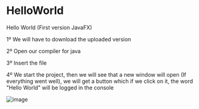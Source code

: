 # HelloWorld
Hello World (First version JavaFX)

1º We will have to download the uploaded version

2º Open our compiler for java

3º Insert the file

4º We start the project, then we will see that a new window will open (If everything went well), we will get a button which if we click on it, the word "Hello World" will be logged in the console


![image](https://user-images.githubusercontent.com/102023611/192093011-cc3e6e9a-3be0-4f3a-ae7f-be166b79e889.png)
